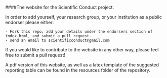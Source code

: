 ####The website for the Scientific Conduct project.

In order to add yourself, your research group, or your institution as a public endorser please either:

	- Fork this repo, add your details under the endorsers section of index.html, and submit a pull request.
	- send an email to scientificconduct@gmail.com

If you would like to contribute to the website in any other way, please feel free to submit a pull request!

A pdf version of this website, as well as a latex template of the suggested reporting table can be found in the resources folder of the repository.
